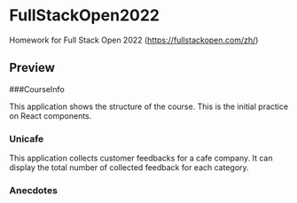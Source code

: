 # FullStackOpen2022

Homework for Full Stack Open 2022 (https://fullstackopen.com/zh/)

## Preview

###CourseInfo

This application shows the structure of the course. This is the initial practice on React components.

### Unicafe

This application collects customer feedbacks for a cafe company. It can display the total number of collected feedback for each category.



### Anecdotes


